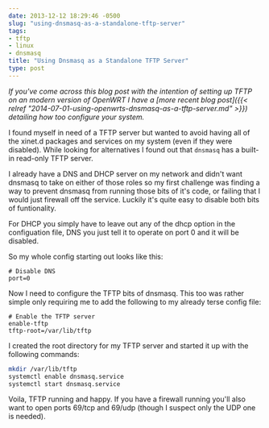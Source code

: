 ```yaml
---
date: 2013-12-12 18:29:46 -0500
slug: "using-dnsmasq-as-a-standalone-tftp-server"
tags:
- tftp
- linux
- dnsmasq
title: "Using Dnsmasq as a Standalone TFTP Server"
type: post
---
```


*If you've come across this blog post with the intention of setting up TFTP on
an modern version of OpenWRT I have a [more recent blog post]({{< relref
"2014-07-01-using-openwrts-dnsmasq-as-a-tftp-server.md" >}}) detailing how too
configure your system.*

I found myself in need of a TFTP server but wanted to avoid having all of the
xinet.d packages and services on my system (even if they were disabled). While
looking for alternatives I found out that `dnsmasq` has a built-in read-only
TFTP server.

I already have a DNS and DHCP server on my network and didn't want dnsmasq to
take on either of those roles so my first challenge was finding a way to
prevent dnsmasq from running those bits of it's code, or failing that I would
just firewall off the service. Luckily it's quite easy to disable both bits of
funtionality.

For DHCP you simply have to leave out any of the dhcp option in the
configuation file, DNS you just tell it to operate on port 0 and it will be
disabled.

So my whole config starting out looks like this:

```
# Disable DNS
port=0
```

Now I need to configure the TFTP bits of dnsmasq. This too was rather simple
only requiring me to add the following to my already terse config file:

```
# Enable the TFTP server
enable-tftp
tftp-root=/var/lib/tftp
```

I created the root directory for my TFTP server and started it up with the
following commands:

```bash
mkdir /var/lib/tftp
systemctl enable dnsmasq.service
systemctl start dnsmasq.service
```

Voila, TFTP running and happy. If you have a firewall running you'll also want
to open ports 69/tcp and 69/udp (though I suspect only the UDP one is needed).
